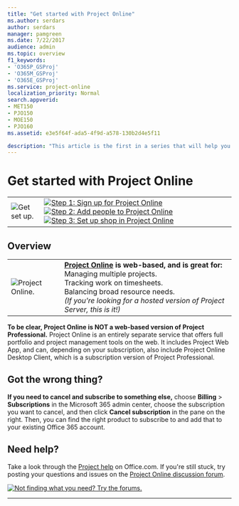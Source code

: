 ```yaml
---
title: "Get started with Project Online"
ms.author: serdars
author: serdars
manager: pamgreen
ms.date: 7/22/2017
audience: admin
ms.topic: overview
f1_keywords:
- 'O365P_GSProj'
- 'O365M_GSProj'
- 'O365E_GSProj'
ms.service: project-online
localization_priority: Normal
search.appverid:
- MET150
- PJO150
- MOE150
- PJO160
ms.assetid: e3e5f64f-ada5-4f9d-a578-130b2d4e5f11

description: "This article is the first in a series that will help you get started with Project Online. There are three main steps to getting started: signing up, adding people, and creating projects."
---
```


# Get started with Project Online

|||
|:-----|:-----|
|![Get set up.](media/6b503a9c-4ef0-409b-ab56-09e804cfe0c3.png)           <br/> |[![Step 1: Sign up for Project Online](media/f82f0100-dc58-47d6-960a-28db901de6d8.png)](step-1-sign-up-for-project-online.md)         [![Step 2: Add people to Project Online](media/be1ca863-defe-4156-a5b1-68cea288476f.png)](step-2-add-people-to-project-online.md)          [![Step 3: Set up shop in Project Online](media/e27ceef5-1c39-43e4-92ac-300d58fb65c8.png)](step-3-set-up-shop-in-project-online.md) <br/> |

## Overview
  
|||
|:-----|:-----|
|![Project Online.](media/276154dc-3e4e-49db-9a4d-67f037094c25.png)           <br/> |**[Project Online](https://go.microsoft.com/fwlink/p/?linkid=402127) is web-based, and is great for:** <br/>  Managing multiple projects.  <br/>  Tracking work on timesheets.  <br/>  Balancing broad resource needs.  <br/>  *(If you're looking for a hosted version of Project Server, this is it!)*  <br/> |
   
 **To be clear, Project Online is NOT a web-based version of Project Professional.** Project Online is an entirely separate service that offers full portfolio and project management tools on the web. It includes Project Web App, and can, depending on your subscription, also include Project Online Desktop Client, which is a subscription version of Project Professional. 
  
## Got the wrong thing?

 **If you need to cancel and subscribe to something else,** choose **Billing** \> **Subscriptions** in the Microsoft 365 admin center, choose the subscription you want to cancel, and then click **Cancel subscription** in the pane on the right. Then, you can find the right product to subscribe to and add that to your existing Office 365 account. 
  
## Need help?

Take a look through the [Project help](https://support.office.com/article/afac1e38-1219-4a88-bd22-81534778d528) on Office.com. If you're still stuck, try posting your questions and issues on the [Project Online discussion forum](https://social.technet.microsoft.com/Forums/projectserver/en-US/home?forum=projectonline).
  
[![Not finding what you need? Try the forums.](media/46e7095e-10bd-4e68-8a7c-3d9dd849b508.png)](https://social.technet.microsoft.com/forums/en-us/category/project)
  

   
---

